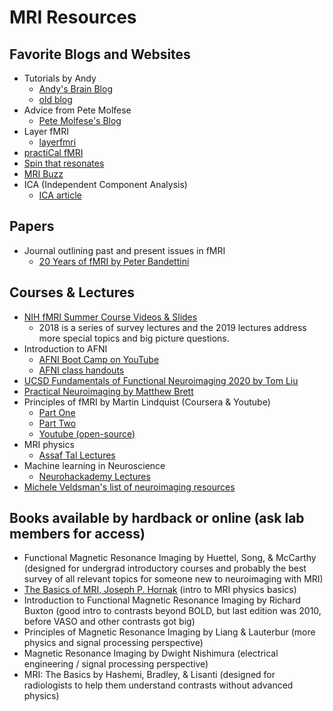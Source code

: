 # MRI Resources

## Favorite Blogs and Websites

- Tutorials by Andy
  - [Andy's Brain Blog][andy_brain]
  - [old blog][andy_brain_old]
- Advice from Pete Molfese
  - [Pete Molfese's Blog][pete_molfese]
- Layer fMRI
  - [layerfmri][layerfmri]
- [practiCal fMRI][practical_fmri]
- [Spin that resonates][spin_resonates]
- [MRI Buzz][mri_buzz]
- ICA (Independent Component Analysis)
  - [ICA article][ica_web]
  

## Papers

- Journal outlining past and present issues in fMRI
  - [20 Years of fMRI by Peter Bandettini][twenty_years]

## Courses & Lectures

- [NIH fMRI Summer Course Videos & Slides][fmri_nih_summer]
  - 2018 is a series of survey lectures and the 2019 lectures address more special topics and big picture questions.
- Introduction to AFNI
  - [AFNI Boot Camp on YouTube][afni_camp_yt]
  - [AFNI class handouts][afni_handouts]
- [UCSD Fundamentals of Functional Neuroimaging 2020 by Tom Liu][Tom_Liu_MRI]
- [Practical Neuroimaging by Matthew Brett][practical_ni]
- Principles of fMRI by Martin Lindquist (Coursera & Youtube)
  - [Part One][p_fmri_1]
  - [Part Two][p_fmri_2]
  - [Youtube (open-source)][p_fmri_youtube]
- MRI physics
  - [Assaf Tal Lectures][physics_mri]
- Machine learning in Neuroscience
  - [Neurohackademy Lectures][neurohack]
- [Michele Veldsman's list of neuroimaging resources][Veldsman_list]

## Books available by hardback or online (ask lab members for access)

- Functional Magnetic Resonance Imaging by Huettel, Song, & McCarthy (designed for undergrad introductory courses and probably the best survey of all relevant topics for someone new to neuroimaging with MRI)
- [The Basics of MRI, Joseph P. Hornak][basics_mri] (intro to MRI physics basics)
- Introduction to Functional Magnetic Resonance Imaging by Richard Buxton (good intro to contrasts beyond BOLD, but last edition was 2010, before VASO and other contrasts got big)
- Principles of Magnetic Resonance Imaging by Liang & Lauterbur (more physics and signal processing perspective)
- Magnetic Resonance Imaging by Dwight Nishimura (electrical engineering / signal processing perspective)
- MRI: The Basics by Hashemi, Bradley, & Lisanti (designed for radiologists to help them understand contrasts without advanced physics)

[andy_brain]: https://www.andysbrainblog.com
[andy_brain_old]: http://andysbrainblog.blogspot.com
[fmri_nih_summer]: https://fmrif.nimh.nih.gov/public/fmri-course/
[basics_mri]: http://www.cis.rit.edu/htbooks/mri/inside.htm
[practical_fmri]: https://practicalfmri.blogspot.com
[spin_resonates]: http://spinthatresonates.blogspot.com
[twenty_years]: http://www.sciencedirect.com/science/journal/10538119/62/2
[afni_camp_yt]: https://www.youtube.com/channel/UC40RiNZN7_dCuB6Lg7HJl1g
[Tom_Liu_MRI]: https://www.youtube.com/playlist?list=PLn7hWU9T1O6FExueed50s9Wl98dzSLmXL
[practical_ni]: http://practical-neuroimaging.github.io
[p_fmri_1]: https://www.coursera.org/learn/functional-mri
[p_fmri_2]: https://www.coursera.org/learn/functional-mri-2
[neurohack]: https://neurohackademy.org/course_type/lectures/
[afni_handouts]: https://afni.nimh.nih.gov/class_handouts
[pete_molfese]: https://blog.cogneurostats.com
[layerfmri]: https://layerfmri.com
[p_fmri_youtube]: https://www.youtube.com/channel/UC_BIby85hZmcItMrkAlc8eA/videos 
[physics_mri]: https://www.weizmann.ac.il/chembiophys/assaf_tal/lecture-notes
[ica_web]: https://towardsdatascience.com/independent-component-analysis-ica-a3eba0ccec35
[mri_buzz]: https://www.mribuzz.com/mriphysics/
[Veldsman_list]: https://docs.google.com/document/d/1rEP71KKgBPPefnB-NpXk1DZYezNdqyEbAZ-rTd0FHio/edit?usp=sharing